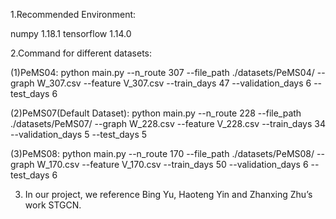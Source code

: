 

1.Recommended Environment:

numpy 1.18.1
tensorflow 1.14.0


2.Command for different datasets:

(1)PeMS04:
python main.py --n_route 307 --file_path ./datasets/PeMS04/ --graph W_307.csv --feature V_307.csv --train_days 47 --validation_days 6 --test_days 6

(2)PeMS07(Default Dataset):
python main.py --n_route 228 --file_path ./datasets/PeMS07/ --graph W_228.csv --feature V_228.csv --train_days 34 --validation_days 5 --test_days 5

(3)PeMS08:
python main.py --n_route 170 --file_path ./datasets/PeMS08/ --graph W_170.csv --feature V_170.csv --train_days 50 --validation_days 6 --test_days 6

3. In our project, we reference Bing Yu, Haoteng Yin and Zhanxing Zhu’s work STGCN. 

